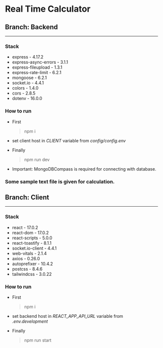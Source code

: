 # Real Time Calculator

## Branch: Backend

---

### Stack

- express - 4.17.2
- express-async-errors - 3.1.1
- express-fileupload - 1.3.1
- express-rate-limit - 6.2.1
- mongoose - 6.2.1
- socket.io - 4.4.1
- colors - 1.4.0
- cors - 2.8.5
- dotenv - 16.0.0

### How to run

- First

  > npm i

- set client host in _CLIENT_ variable from _config/config.env_

- Finally

  > npm run dev

- Important: MongoDBCompass is required for connecting with database.

### Some sample text file is given for calculation.

## Branch: Client

---

### Stack

- react - 17.0.2
- react-dom - 17.0.2
- react-scripts - 5.0.0
- react-toastify - 8.1.1
- socket.io-client - 4.4.1
- web-vitals - 2.1.4
- axios - 0.26.0
- autoprefixer - 10.4.2
- postcss - 8.4.6
- tailwindcss - 3.0.22

### How to run

- First

  > npm i

- set backend host in _REACT_APP_API_URL_ variable from _.env.development_

- Finally

  > npm run start
